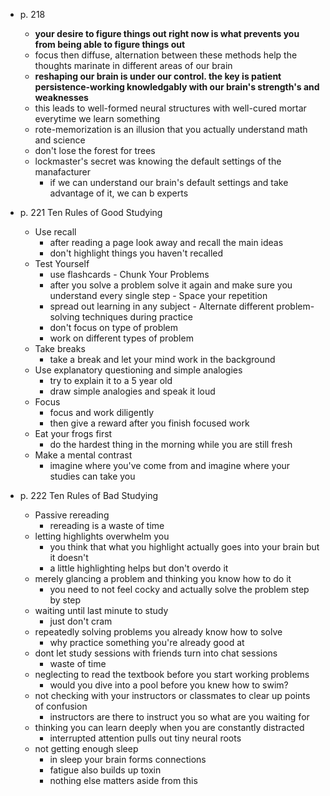 - p. 218 
	- **your desire to figure things out right now is what prevents you from being able to figure things out**
	- focus then diffuse, alternation between these methods help the thoughts marinate in different areas of our brain
	- **reshaping our brain is under our control. the key is patient persistence-working knowledgably with our brain's strength's and weaknesses**
	- this leads to well-formed neural structures with well-cured mortar everytime we learn something
	- rote-memorization is an illusion that you actually understand math and science
	- don't lose the forest for trees
	- lockmaster's secret was knowing the default settings of the manafacturer
		- if we can understand our brain's default settings and take advantage of it, we can b experts
		
- p. 221 Ten Rules of Good Studying
	-  Use recall
		- after reading a page look away and recall the main ideas
		- don't highlight things you haven't recalled
	 -  Test Yourself
		  -  use flashcards 
	  -  Chunk Your Problems
		  -  after you solve a problem solve it again and make sure you understand every single step
	  -  Space your repetition
		  -  spread out learning in any subject
	  -  Alternate different problem-solving techniques during practice
		  -  don't focus on type of problem
		 -  work on different types of problem
	 -  Take breaks
		 -  take a break and let your mind work in the background
	 - Use explanatory questioning and simple analogies
		 -   try to explain it to a 5 year old
		 -   draw simple analogies and speak it loud
	 -   Focus
		 -   focus and work diligently
		 -   then give a reward after you finish focused work
	 -   Eat your frogs first
		 -   do the hardest thing in the morning while you are still fresh
	 -   Make a mental contrast
		 -   imagine where you've come from and imagine where your studies can take you

 -   p. 222 Ten Rules of Bad Studying
	 -   Passive rereading
			- rereading is a waste of time
		- letting highlights overwhelm you
			- you think that what you highlight actually goes into your brain but it doesn't
			- a little highlighting helps but don't overdo it
		- merely glancing a problem and thinking you know how to do it
			- you need to not feel cocky and actually solve the problem step by step
		- waiting until last minute to study
			- just don't cram
		- repeatedly solving problems you already know how to solve
			- why practice something you're already good at
		- dont let study sessions with friends turn into chat sessions
			- waste of time
		- neglecting to read the textbook before you start working problems
			- would you dive into a pool before you knew how to swim?
		- not checking with your instructors or classmates to clear up points of confusion
			- instructors are there to instruct you so what are you waiting for
		- thinking you can learn deeply when you are constantly distracted
			- interrupted attention pulls out tiny neural roots
		- not getting enough sleep
			- in sleep your brain forms connections
			- fatigue also builds up toxin
			- nothing else matters aside from this
	
